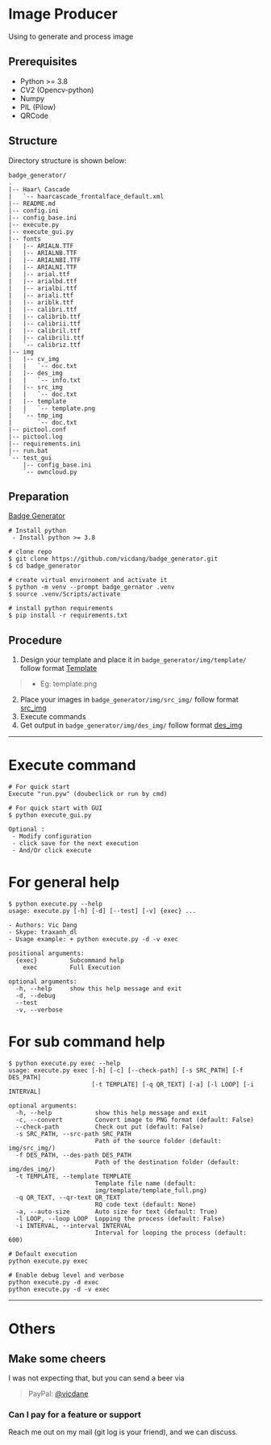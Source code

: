 # Image Producer
Using to generate and process image
## Prerequisites
- Python >= 3.8
- CV2 (Opencv-python)
- Numpy
- PIL (Pilow)
- QRCode

## Structure
Directory structure is shown below:

```
badge_generator/
.
|-- Haar\ Cascade
|   `-- haarcascade_frontalface_default.xml
|-- README.md
|-- config.ini
|-- config_base.ini
|-- execute.py
|-- execute_gui.py
|-- fonts
|   |-- ARIALN.TTF
|   |-- ARIALNB.TTF
|   |-- ARIALNBI.TTF
|   |-- ARIALNI.TTF
|   |-- arial.ttf
|   |-- arialbd.ttf
|   |-- arialbi.ttf
|   |-- ariali.ttf
|   |-- ariblk.ttf
|   |-- calibri.ttf
|   |-- calibrib.ttf
|   |-- calibrii.ttf
|   |-- calibril.ttf
|   |-- calibrili.ttf
|   `-- calibriz.ttf
|-- img
|   |-- cv_img
|   |   `-- doc.txt
|   |-- des_img
|   |   `-- info.txt
|   |-- src_img
|   |   `-- doc.txt
|   |-- template
|   |   `-- template.png
|   `-- tmp_img
|       `-- doc.txt
|-- pictool.conf
|-- pictool.log
|-- requirements.ini
|-- run.bat
`-- test_gui
    |-- config_base.ini
    `-- owncloud.py

```
## Preparation
[Badge Generator](https://github.com/vicdang/badge_generator.git)
```
# Install python
 - Install python >= 3.8

# clone repo
$ git clone https://github.com/vicdang/badge_generator.git
$ cd badge_generator
 
# create virtual envirnoment and activate it
$ python -m venv --prompt badge_gernator .venv
$ source .venv/Scripts/activate

# install python requirements
$ pip install -r requirements.txt
```
## Procedure
1. Design your template and place it in `badge_generator/img/template/` follow format [Template](img/template/README.md)
> - Eg: template.png
2. Place your images in `badge_generator/img/src_img/` follow format [src_img](img/src_img/README.md)
3. Execute commands
4. Get output in `badge_generator/img/des_img/` follow format [des_img](img/des_img/README.md)
---
# Execute command
```
# For quick start
Execute "run.pyw" (doubeclick or run by cmd)

# For quick start with GUI
$ python execute_gui.py

Optional : 
 - Modify configuration
 - click save for the next execution
 - And/Or click execute
```
# For general help
```
$ python execute.py --help
usage: execute.py [-h] [-d] [--test] [-v] {exec} ...

- Authors: Vic Dang 
- Skype: traxanh_dl 
- Usage example: + python execute.py -d -v exec

positional arguments:
  {exec}         Subcommand help
    exec         Full Execution

optional arguments:
  -h, --help     show this help message and exit
  -d, --debug
  --test
  -v, --verbose
```

# For sub command help
```
$ python execute.py exec --help
usage: execute.py exec [-h] [-c] [--check-path] [-s SRC_PATH] [-f DES_PATH]
                       [-t TEMPLATE] [-q QR_TEXT] [-a] [-l LOOP] [-i INTERVAL]

optional arguments:
  -h, --help            show this help message and exit
  -c, --convert         Convert image to PNG format (default: False)
  --check-path          Check out put (default: False)
  -s SRC_PATH, --src-path SRC_PATH
                        Path of the source folder (default: img/src_img/)
  -f DES_PATH, --des-path DES_PATH
                        Path of the destination folder (default: img/des_img/)
  -t TEMPLATE, --template TEMPLATE
                        Template file name (default:
                        img/template/template_full.png)
  -q QR_TEXT, --qr-text QR_TEXT
                        RQ code text (default: None)
  -a, --auto-size       Auto size for text (default: True)
  -l LOOP, --loop LOOP  Lopping the process (default: False)
  -i INTERVAL, --interval INTERVAL
                        Interval for looping the process (default: 600)

# Default execution
python execute.py exec

# Enable debug level and verbose
python execute.py -d exec
python execute.py -d -v exec
```

---
# Others
## Make some cheers
I was not expecting that, but you can send a beer via 
> PayPal: [@vicdane](https://paypal.me/vicdane)
### Can I pay for a feature or support
Reach me out on my mail (git log is your friend), and we can discuss.
